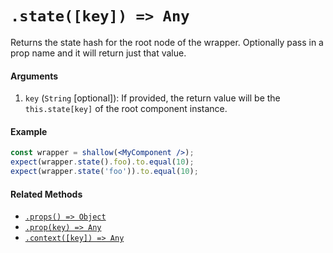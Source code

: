 # `.state([key]) => Any`

Returns the state hash for the root node of the wrapper. Optionally pass in a prop name and it
will return just that value.


#### Arguments

1. `key` (`String` [optional]): If provided, the return value will be the `this.state[key]` of the
root component instance.



#### Example


```jsx
const wrapper = shallow(<MyComponent />);
expect(wrapper.state().foo).to.equal(10);
expect(wrapper.state('foo')).to.equal(10);
```


#### Related Methods

- [`.props() => Object`](props.md)
- [`.prop(key) => Any`](prop.md)
- [`.context([key]) => Any`](context.md)
